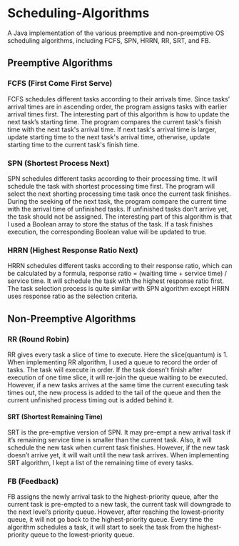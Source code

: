 # Scheduling-Algorithms
A Java implementation of the various preemptive and non-preemptive OS scheduling algorithms, including FCFS, SPN, HRRN, RR, SRT, and FB.

## Preemptive Algorithms
### FCFS (First Come First Serve)
FCFS schedules different tasks according to their arrivals time. Since tasks’ arrival times are in ascending order, the program assigns tasks with earlier arrival times first. The interesting part of this algorithm is how to update the next task’s starting time. The program compares the current task's finish time with the next task's arrival time. If next task's arrival time is larger, update starting time to the next task's arrival time, otherwise, update starting time to the current task's finish time.

### SPN (Shortest Process Next)
SPN schedules different tasks according to their processing time. It will schedule the task with shortest processing time first. The program will select the next shorting processing time task once the current task finishes. During the seeking of the next task, the program compare the current time with the arrival time of unfinished tasks. If unfinished tasks don’t arrive yet, the task should not be assigned. The interesting part of this algorithm is that I used a Boolean array to store the status of the task. If a task finishes execution, the corresponding Boolean value will be updated to true.

### HRRN (Highest Response Ratio Next)
HRRN schedules different tasks according to their response ratio, which can be calculated by a formula, response ratio = (waiting time + service time) / service time. It will schedule the task with the highest response ratio first. The task selection process is quite similar with SPN algorithm except HRRN uses response ratio as the selection criteria.

## Non-Preemptive Algorithms
### RR (Round Robin)
RR gives every task a slice of time to execute. Here the slice(quantum) is 1. When implementing RR algorithm, I used a queue to record the order of tasks. The task will execute in order. If the task doesn’t finish after execution of one time slice, it will re-join the queue waiting to be executed. However, if a new tasks arrives at the same time the current executing task times out, the new process is added to the tail of the queue and then the current unfinished process timing out is added behind it.

#### SRT (Shortest Remaining Time)
SRT is the pre-emptive version of SPN. It may pre-empt a new arrival task if it’s remaining service time is smaller than the current task. Also, it will schedule the new task when current task finishes. However, if the new task doesn’t arrive yet, it will wait until the new task arrives. When implementing SRT algorithm, I kept a list of the remaining time of every tasks.

### FB (Feedback)
FB assigns the newly arrival task to the highest-priority queue, after the current task is pre-empted to a new task, the current task will downgrade to the next level’s priority queue. However, after reaching the lowest-priority queue, it will not go back to the highest-priority queue. Every time the algorithm schedules a task, it will start to seek the task from the highest-priority queue to the lowest-priority queue.
